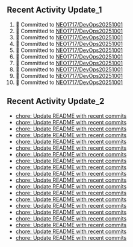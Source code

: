 
## Recent Activity Update_1
<!--START_SECTION:activity-->
1. 🚀 Committed to [NEO1717/DevOps20251001](https://github.com/NEO1717/DevOps20251001/commit/0ac1f0775ccead4b56ffc997051807629fc83088)
2. 🚀 Committed to [NEO1717/DevOps20251001](https://github.com/NEO1717/DevOps20251001/commit/633b3a770d61edc200e0ace098921dd0f3a6aabc)
3. 🚀 Committed to [NEO1717/DevOps20251001](https://github.com/NEO1717/DevOps20251001/commit/6a97543097d0046e33921731857ec346f892e585)
4. 🚀 Committed to [NEO1717/DevOps20251001](https://github.com/NEO1717/DevOps20251001/commit/e481c12f79a6d4c21ee01b93e9d16cff2ba0ebb6)
5. 🚀 Committed to [NEO1717/DevOps20251001](https://github.com/NEO1717/DevOps20251001/commit/4aa69040b353b0ef79ab8e750fe55bd63d195b9f)
6. 🚀 Committed to [NEO1717/DevOps20251001](https://github.com/NEO1717/DevOps20251001/commit/b693e749606de86e4f6174a7f3666c996707cb7e)
7. 🚀 Committed to [NEO1717/DevOps20251001](https://github.com/NEO1717/DevOps20251001/commit/f6f07a4db967642b76177490f009c4a5919d2ee8)
8. 🚀 Committed to [NEO1717/DevOps20251001](https://github.com/NEO1717/DevOps20251001/commit/c5dc56359acbfb163f1435d0261ec27ca9ab76c8)
9. 🚀 Committed to [NEO1717/DevOps20251001](https://github.com/NEO1717/DevOps20251001/commit/2e3c9db9b9b3e5a774fa670191cb57821bfb726a)
10. 🚀 Committed to [NEO1717/DevOps20251001](https://github.com/NEO1717/DevOps20251001/commit/20b83714bcc5058d05d12837cf7f50226f5af2d0)
<!--END_SECTION:activity-->



## Recent Activity Update_2
<!-- LATEST_COMMITS:START -->
- [chore: Update README with recent commits](https://github.com/NEO1717/DevOps20251001/commit/f5f9bb7114ad03c44fb295129a152f84bd3cd578)
- [chore: Update README with recent commits](https://github.com/NEO1717/DevOps20251001/commit/a7affedaf47ff6ca914a079000fd60fea354f5a5)
- [chore: Update README with recent commits](https://github.com/NEO1717/DevOps20251001/commit/33c2201e269bbd209d2146dbf21d66c8ba5bf5c5)
- [chore: Update README with recent commits](https://github.com/NEO1717/DevOps20251001/commit/0c96008c0022d92a8bad684693d20dd4c159f190)
- [chore: Update README with recent commits](https://github.com/NEO1717/DevOps20251001/commit/3322d307fc91874eec61604cd977cea16c63af88)
- [chore: Update README with recent commits](https://github.com/NEO1717/DevOps20251001/commit/0f26b0280f7869e783f3f72f03f9c30ed016996c)
- [chore: Update README with recent commits](https://github.com/NEO1717/DevOps20251001/commit/e697c092433c6d9018db5cb3b16986f3f13cdeab)
- [chore: Update README with recent commits](https://github.com/NEO1717/DevOps20251001/commit/0ee957815e28794ac56875880475a225b5b239ff)
- [chore: Update README with recent commits](https://github.com/NEO1717/DevOps20251001/commit/b43b56912728d106217d0dc6eadffc676113aecd)
- [chore: Update README with recent commits](https://github.com/NEO1717/DevOps20251001/commit/7aa28395106becd08e0a92924a1ef3cc9dff7b87)
- [chore: Update README with recent commits](https://github.com/NEO1717/DevOps20251001/commit/d98ccc32e8a0dcf16c327e54c8f670df24098d59)
- [chore: Update README with recent commits](https://github.com/NEO1717/DevOps20251001/commit/607939d73fc749c507ea5f31b15567fe165a537e)
- [chore: Update README with recent commits](https://github.com/NEO1717/DevOps20251001/commit/7e39dd3513e318c5fad1e2e9410d6d43b1575592)
- [chore: Update README with recent commits](https://github.com/NEO1717/DevOps20251001/commit/519c3a9a83e91950aa71a0085c9d254d9a65ca62)
- [chore: Update README with recent commits](https://github.com/NEO1717/DevOps20251001/commit/478ba4ce7909886bd8a44a204de44235fec5681a)
- [chore: Update README with recent commits](https://github.com/NEO1717/DevOps20251001/commit/c5f8059e7fb844e30965c46a4d4652e449b533a1)
- [chore: Update README with recent commits](https://github.com/NEO1717/DevOps20251001/commit/55986f1efd8a8d38c9c5189e605d63338e5aaf1f)
- [chore: Update README with recent commits](https://github.com/NEO1717/DevOps20251001/commit/a632d47ba3124e53f61d77f9c86c8e6f3e8919dd)
- [chore: Update README with recent commits](https://github.com/NEO1717/DevOps20251001/commit/9f5452a05aac7da48d0f0eec14681db830402554)
- [chore: Update README with recent commits](https://github.com/NEO1717/DevOps20251001/commit/a703c2f84a75dd97cd370d197723f743648bd53d)
<!-- LATEST_COMMITS:END -->


